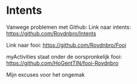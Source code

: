 # Intents

Vanwege problemen met Github:
Link naar intents: https://github.com/Rovdnbro/Intents

Link naar fooi: https://github.com/Rovdnbro/Fooi

myActivities staat onder de oorspronkelijk fooi: https://github.com/HoGentTIN/fooi-Rovdnbro

Mijn excuses voor het ongemak
